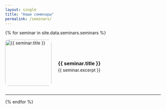 ```yaml
---
layout: single
title: "Наши семинары"
permalink: /seminars/
---
```


<section>

{% for seminar in site.data.seminars.seminars %}
<div style="margin-bottom: 2em; display: flex; align-items: center; gap: 1.5em;">
  <div style="flex: 0 0 150px;">
    <img src="{{ seminar.image_path }}" alt="{{ seminar.title }}" style="width: 150px; height: auto; border-radius: 10px; object-fit: cover;">
  </div>
  <div>
    <h3 style="margin-bottom: 0.2em;">{{ seminar.title }}</h3>
    <p style="margin: 0;">{{ seminar.excerpt }}</p>
  </div>
</div>
<hr/>
{% endfor %}

</section>
